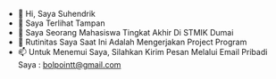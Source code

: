 - 👋 Hi, Saya Suhendrik
- 👀 Saya Terlihat Tampan
- 🌱 Saya Seorang Mahasiswa Tingkat Akhir Di STMIK Dumai
- 💞️ Rutinitas Saya Saat Ini Adalah Mengerjakan Project Program
- 📫 Untuk Menemui Saya, Silahkan Kirim Pesan Melalui Email Pribadi Saya : bolpointt@gmail.com

<!---
suhendrikhendrik/suhendrikhendrik is a ✨ special ✨ repository because its `README.md` (this file) appears on your GitHub profile.
You can click the Preview link to take a look at your changes.
--->
